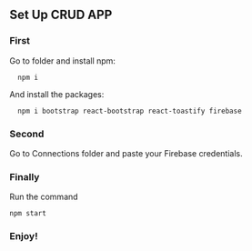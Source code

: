   
  ## Set Up CRUD APP
 
  
### First

Go to folder and install npm:

```console
  npm i
```

And install the packages:

```console
  npm i bootstrap react-bootstrap react-toastify firebase
```


### Second

Go to Connections folder and paste your Firebase credentials.

### Finally

Run the command 

```console
npm start 
```

### Enjoy!
